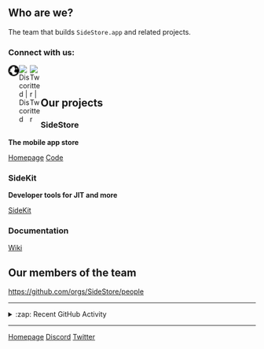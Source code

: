 <!-- 
Docs: How to use GitHub README and actions to auto-generate embedded content.
https://github.com/anuraghazra/github-readme-stats
https://www.youtube.com/watch?v=n6d4KHSKqGk
https://github.com/rahuldkjain/github-profile-readme-generator
 -->

## Who are we?

The team that builds `SideStore.app` and related projects.

### Connect with us:

<!--
[![Website](https://img.shields.io/website?label=sidestore.io&style=for-the-badge&url=https://sidestore.io)](https://sidestore.io)
[![Twitter Follow](https://img.shields.io/twitter/follow/sidestore_io?color=1DA1F2&logo=twitter&style=for-the-badge)](https://twitter.com/intent/follow?original_referer=https%3A%2F%2Fgithub.com%2Fsidestore&screen_name=sidestore)
[![GitHub Followers](https://img.shields.io/github/followers/sidestore?style=for-the-badge)]()
[![GitHub Sponsors](https://img.shields.io/github/sponsors/sidestore?style=for-the-badge
)]() 
-->

[<img align="left" alt="sidestore.io" width="22px" src="https://raw.githubusercontent.com/iconic/open-iconic/master/svg/globe.svg" />][website]
[<img align="left" alt="Discord | Discord" width="22px" src="https://cdn.jsdelivr.net/npm/simple-icons@v3/icons/discord.svg" />][discord]
[<img align="left" alt="Twitter | Twitter" width="22px" src="https://cdn.jsdelivr.net/npm/simple-icons@v3/icons/twitter.svg" />][twitter]

<br />
<br />

## Our projects

### SideStore

__The mobile app store__

[Homepage][website]
[Code][git.sidestore]

### SideKit

__Developer tools for JIT and more__

[SideKit][git.sidekit]

### Documentation

[Wiki][wiki]

## Our members of the team

https://github.com/orgs/SideStore/people

---

<details>
  <summary>:zap: Recent GitHub Activity</summary>

<!--START_SECTION:activity-->
1. ❗️ Closed issue [#671](https://github.com/SideStore/SideStore/issues/671) in [SideStore/SideStore](https://github.com/SideStore/SideStore)
2. 🗣 Commented on [#671](https://github.com/SideStore/SideStore/issues/671) in [SideStore/SideStore](https://github.com/SideStore/SideStore)
3. 🗣 Commented on [#671](https://github.com/SideStore/SideStore/issues/671) in [SideStore/SideStore](https://github.com/SideStore/SideStore)
4. 🗣 Commented on [#671](https://github.com/SideStore/SideStore/issues/671) in [SideStore/SideStore](https://github.com/SideStore/SideStore)
5. ❗️ Opened issue [#671](https://github.com/SideStore/SideStore/issues/671) in [SideStore/SideStore](https://github.com/SideStore/SideStore)
6. 🗣 Commented on [#669](https://github.com/SideStore/SideStore/issues/669) in [SideStore/SideStore](https://github.com/SideStore/SideStore)
7. ❗️ Closed issue [#670](https://github.com/SideStore/SideStore/issues/670) in [SideStore/SideStore](https://github.com/SideStore/SideStore)
8. ❗️ Closed issue [#670](https://github.com/SideStore/SideStore/issues/670) in [SideStore/SideStore](https://github.com/SideStore/SideStore)
9. 🗣 Commented on [#670](https://github.com/SideStore/SideStore/issues/670) in [SideStore/SideStore](https://github.com/SideStore/SideStore)
10. ❗️ Opened issue [#670](https://github.com/SideStore/SideStore/issues/670) in [SideStore/SideStore](https://github.com/SideStore/SideStore)
11. 🗣 Commented on [#665](https://github.com/SideStore/SideStore/issues/665) in [SideStore/SideStore](https://github.com/SideStore/SideStore)
12. 🗣 Commented on [#667](https://github.com/SideStore/SideStore/issues/667) in [SideStore/SideStore](https://github.com/SideStore/SideStore)
13. 🗣 Commented on [#11](https://github.com/SideStore/SideServer-for-Linux/issues/11) in [SideStore/SideServer-for-Linux](https://github.com/SideStore/SideServer-for-Linux)
14. 🗣 Commented on [#11](https://github.com/SideStore/SideServer-for-Linux/issues/11) in [SideStore/SideServer-for-Linux](https://github.com/SideStore/SideServer-for-Linux)
15. 🗣 Commented on [#11](https://github.com/SideStore/SideServer-for-Linux/issues/11) in [SideStore/SideServer-for-Linux](https://github.com/SideStore/SideServer-for-Linux)
16. 💪 Opened PR [#11](https://github.com/SideStore/SideServer-for-Linux/pull/11) in [SideStore/SideServer-for-Linux](https://github.com/SideStore/SideServer-for-Linux)
17. 🗣 Commented on [#667](https://github.com/SideStore/SideStore/issues/667) in [SideStore/SideStore](https://github.com/SideStore/SideStore)
18. ❗️ Opened issue [#669](https://github.com/SideStore/SideStore/issues/669) in [SideStore/SideStore](https://github.com/SideStore/SideStore)
19. ❗️ Closed issue [#668](https://github.com/SideStore/SideStore/issues/668) in [SideStore/SideStore](https://github.com/SideStore/SideStore)
20. 🗣 Commented on [#668](https://github.com/SideStore/SideStore/issues/668) in [SideStore/SideStore](https://github.com/SideStore/SideStore)
<!--END_SECTION:activity-->

</details>

---

[Homepage][patreon] [Discord][discord] [Twitter][twitter]

<!--
- [Patreon][patreon]
- [OpenCollective][opencollective]
- [YouTube][youtube]
-->

[website]: https://sidestore.io
[wiki]: https://wiki.sidestore.io
[twitter]: https://twitter.com/sidestore_io
[discord]: https://discord.gg/sidestore-949183273383395328
[youtube]: https://youtube.com/TODO
[patreon]: https://www.patreon.com/SideStore
[opencollective]: https://opencollective.com/TODO
[git.sidestore]: https://github.com/SideStore/SideStore/
[git.sidekit]: https://github.com/SideStore/SideKit

